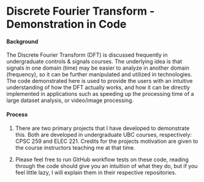 # Discrete Fourier Transform - Demonstration in Code

#### Background
The Discrete Fourier Transform (DFT) is discussed frequently in undergraduate controls & signals courses. The underlying idea is that signals in one domain (time) may be easier to analyze in another domain (frequency), so it can be further manipulated and utilized in technologies. The code demonstrated here is used to provide the users with an intuitive understanding of how the DFT actually works, and how it can be directly implemented in applications such as speeding up the processing time of a large dataset analysis, or video/image processing.
#### Process
1. There are two primary projects that I have developed to demonstrate this. Both are developed in undergraduate UBC courses, respectively: CPSC 259 and ELEC 221. Credits for the projects motivation are given to the course instructors teaching me at that time.

2. Please feel free to run GitHub workflow tests on these code, reading through the code should give you an intuition of what they do, but if you feel little lazy, I will explain them in their respective repositories. 
